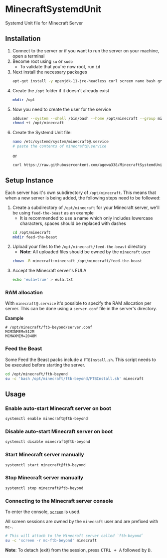 # MinecraftSystemdUnit
Systemd Unit file for Minecraft Server

## Installation

1. Connect to the server or if you want to run the server on your machine, open a terminal
1. Become root using `su` or `sudo`
    - To validate that you're now root, run `id`
1. Next install the necessary packages 
    ```bash
    apt-get install -y openjdk-11-jre-headless curl screen nano bash grep
    ```
1. Create the `/opt` folder if it doesn't already exist 
    ```bash
    mkdir /opt
    ```
1. Now you need to create the user for the service
    ```bash
    adduser --system --shell /bin/bash --home /opt/minecraft --group minecraft
    chmod +t /opt/minecraft
    ```
1. Create the Systemd Unit file:
    ```bash
    nano /etc/systemd/system/minecraft@.service
    # paste the contents of minecraft@.service
    ```
    or 
    ```bash
    curl https://raw.githubusercontent.com/agowa338/MinecraftSystemdUnit/master/minecraft%40.service > /etc/systemd/system/minecraft@.service
    ```

## Setup Instance

Each server has it's own subdirectory of `/opt/minecraft`. This means that when a new server is being added, the following steps need to be followed:

1. Create a subdirectory of `/opt/minecraft` for your Minecraft server, we'll be using `feed-the-beast` as an example
    - It is recommended to use a name which only includes lowercase characters, spaces should be replaced with dashes
    ```bash
    cd /opt/minecraft
    mkdir feed-the-beast
    ```
1. Upload your files to the `/opt/minecraft/feed-the-beast` directory
    - **Note**: All uploaded files should be owned by the `minecraft` user
    ```bash
    chown -R minecraft:minecraft /opt/minecraft/feed-the-beast
    ```
1. Accept the Minecraft server's EULA
    ```bash
    echo 'eula=true' > eula.txt

### RAM allocation

With `minecraft@.service` it's possible to specify the RAM allocation per server. This can be done using a `server.conf` file in the server's directory.

**Example**

```properties
# /opt/minecraft/ftb-beyond/server.conf
MCMINMEM=512M
MCMAXMEM=2048M
```

### Feed the Beast

Some Feed the Beast packs include a `FTBInstall.sh`. This script needs to be executed before starting the server.

```bash
cd /opt/minecraft/ftb-beyond
su -c 'bash /opt/minecraft/ftb-beyond/FTBInstall.sh' minecraft
```

## Usage

### Enable auto-start Minecraft server on boot

```bash
systemctl enable minecraft@ftb-beyond
```

### Disable auto-start Minecraft server on boot

```bash
systemctl disable minecraft@ftb-beyond
```

### Start Minecraft server manually

```bash
systemctl start minecraft@ftb-beyond
```

### Stop Minecraft server manually

```bash
systemctl stop minecraft@ftb-beyond
```

### Connecting to the Minecraft server console

To enter the console, [`screen`](https://linux.die.net/man/1/screen) is used.

All screen sessions are owned by the `minecraft` user and are prefixed with `mc-`.

```bash
# This will attach to the Minecraft server called `ftb-beyond`
su -c 'screen -r mc-ftb-beyond' minecraft
```

**Note**: To detach (exit) from the session, press <kbd>CTRL + A</kbd> followed by <kbd>D</kbd>.
